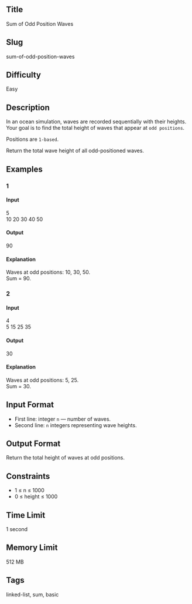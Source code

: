 ## Title
Sum of Odd Position Waves

## Slug
sum-of-odd-position-waves

## Difficulty
Easy

## Description

In an ocean simulation, waves are recorded sequentially with their heights.  
Your goal is to find the total height of waves that appear at `odd positions`.

Positions are `1-based`.

Return the total wave height of all odd-positioned waves.

## Examples

### 1
#### Input
5  
10 20 30 40 50  

#### Output
90  

#### Explanation
Waves at odd positions: 10, 30, 50.  
Sum = 90.

### 2
#### Input
4  
5 15 25 35  

#### Output
30  

#### Explanation
Waves at odd positions: 5, 25.  
Sum = 30.

## Input Format
- First line: integer `n` — number of waves.  
- Second line: `n` integers representing wave heights.

## Output Format
Return the total height of waves at odd positions.

## Constraints
- 1 ≤ n ≤ 1000  
- 0 ≤ height ≤ 1000  

## Time Limit
1 second

## Memory Limit
512 MB

## Tags
linked-list, sum, basic
